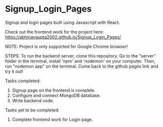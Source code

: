# Signup_Login_Pages
Signup and login pages built using Javascript with React.

Check out the frontend work for the project here: https://abhinavgupta2002.github.io/Signup_Login_Pages/

NOTE: Project is only supported for Google Chrome browser!

STEPS: To run the backend server, clone this repository. Go to the "server" folder in the terminal, install 'npm' and 'nodemon' on your computer. Then, run "nodemon app" on the terminal. Come back to the github pages link and try it out!


Tasks completed:

1. Signup page on the frontend is complete.
2. Configure and connect MongoDB database.
3. Write backend code.

Tasks yet to be completed:

1. Complete frontend work for Login page.
